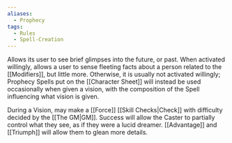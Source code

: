 ```yaml
---
aliases:
  - Prophecy
tags:
  - Rules
  - Spell-Creation
---
```

Allows its user to see brief glimpses into the future, or past. When activated willingly, allows a user to sense fleeting facts about a person related to the [[Modifiers]], but little more. Otherwise, it is usually not activated willingly; Prophecy Spells put on the [[Character Sheet]] will instead be used occasionally when given a vision, with the composition of the Spell influencing what vision is given.

During a Vision, may make a [[Force]] [[Skill Checks|Check]] with difficulty decided by the [[The GM|GM]]. Success will allow the Caster to partially control what they see, as if they were a lucid dreamer. [[Advantage]] and [[Triumph]] will allow them to glean more details.